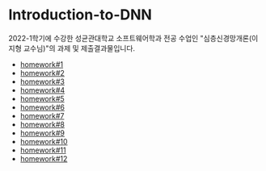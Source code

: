 # Introduction-to-DNN
2022-1학기에 수강한 성균관대학교 소프트웨어학과 전공 수업인
"심층신경망개론(이지형 교수님)"의 과제 및 제출결과물입니다.

- [homework#1](https://github.com/Vintage-lavender/Introduction-to-DNN/tree/assignment/HOMEWORK1)
- [homework#2](https://github.com/Vintage-lavender/Introduction-to-DNN/tree/assignment/HOMEWORK2)
- [homework#3](https://github.com/Vintage-lavender/Introduction-to-DNN/tree/assignment/HOMEWORK3)
- [homework#4](https://github.com/Vintage-lavender/Introduction-to-DNN/tree/assignment/HOMEWORK4)
- [homework#5](https://github.com/Vintage-lavender/Introduction-to-DNN/tree/assignment/HOMEWORK5)
- [homework#6](https://github.com/Vintage-lavender/Introduction-to-DNN/tree/assignment/HOMEWORK6)
- [homework#7](https://github.com/Vintage-lavender/Introduction-to-DNN/tree/assignment/HOMEWORK7)
- [homework#8](https://github.com/Vintage-lavender/Introduction-to-DNN/tree/assignment/HOMEWORK8)
- [homework#9](https://github.com/Vintage-lavender/Introduction-to-DNN/tree/assignment/HOMEWORK9)
- [homework#10](https://github.com/Vintage-lavender/Introduction-to-DNN/tree/assignment/HOMEWORK10)
- [homework#11](https://github.com/Vintage-lavender/Introduction-to-DNN/tree/assignment/HOMEWORK11)
- [homework#12](https://github.com/Vintage-lavender/Introduction-to-DNN/tree/assignment/HOMEWORK12)
